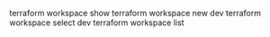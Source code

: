 

terraform workspace show
terraform workspace new dev
terraform workspace select dev
terraform workspace list
